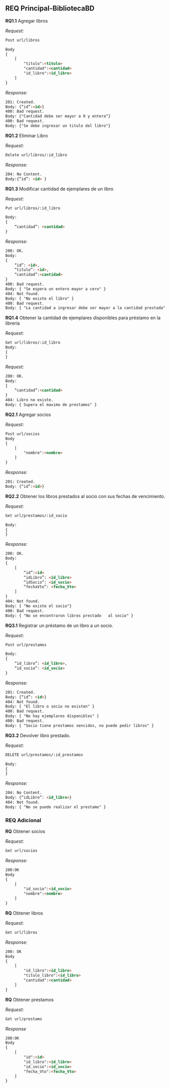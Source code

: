 ## REQ Principal-BibliotecaBD
**RQ1.1** Agregar libros 

*Request:*
```html
Post url/libros 

Body
{
    [
        "titulo":<titulo>
        "cantidad":<cantidad>
        "id_libro":<id_libro>
    ]
}
```

*Response:*
```html
201: Created.
Body: {“id”:<id>}
400: Bad request.
Body: {"Cantidad debe ser mayor a 0 y entera"}
400: Bad request.
Body: {"Se debe ingresar un titulo del libro"}
```
**RQ1.2** Eliminar Libro

*Request:*
```html
Delete url/libros/:id_libro
```
*Response:*
```html
204: No Content.
Body:{“id”: <id> }
```
**RQ1.3** Modificar cantidad de ejemplares de un libro

*Request:*
```html
Put url/libros/:id_libro

Body:
{
    “cantidad”: <cantidad>
}
```
*Response:*
```html
200: OK.
Body:
{
    “id”: <id>,
    “titulo”: <id>,
    “cantidad”:<cantidad>
}
400: Bad request.
Body: { "Se espera un entero mayor a cero" }
404: Not found.
Body: { "No existe el libro" }
400: Bad request.
Body: { "La cantidad a ingresar debe ser mayor a la cantidad prestada" }
```
**RQ1.4** Obtener la cantidad de ejemplares disponibles para préstamo en la librería

*Request:*
```html
Get url/libros/:id_libro
Body:
{
}
```
*Request:*
```html
200: OK.
Body:
{
    “cantidad”:<cantidad>
}
404: Libro no existe.
Body: { Supera el maximo de prestamos" }
```


**RQ2.1** Agregar socios

*Request:*
```html
Post url/socios
Body
{
    [
        "nombre":<nombre>
    ]
}
```
*Response:*
```html
201: Created.
Body: {“id”:<id>}
```
**RQ2.2** Obtener los libros prestados al socio con sus fechas de vencimiento.

*Request:*
```html
Get url/prestamos/:id_socio

Body:
{ 
}
```
*Response:*
```html
200: OK.
Body: 
{
    [
        “id”:<id>
        “idLibro”: <id_libro>
        “idSocio”: <id_socio>
        “fechaVto”: <fecha_Vto>
    ]
}
404: Not found.
Body: { "No existe el socio"}
400: Bad request.
Body: { "No se encontraron libros prestado   al socio" }
```
**RQ3.1** Registrar un préstamo de un libro a un socio.

*Request:*
```html
Post url/prestamos

Body:
{ 
    “id_libro”: <id_libro>,
    “id_socio”: <id_socio>
}
```
*Response:*
```html
201: Created.
Body: {“id”: <id>}
404: Not found.
Body: { "El libro o socio no existen" }
400: Bad request.
Body: { "No hay ejemplares disponibles" }
400: Bad request.
Body: { "Socio tiene prestamos vencidos, no puede pedir libros" }
```
**RQ3.2** Devolver libro prestado.

*Request:*
```html
DELETE url/prestamos/:id_prestamos

Body:
{ 
}
```
*Response:*
```html
204: No Content.
Body: {“idLibro”: <id_libro>}
404: Not found.
Body: { "No se puede realizar el prestamo" }
```
### REQ Adicional
**RQ** Obtener socios

*Request:*
```html
Get url/socios
```
*Response:*
```html
200:OK
Body
{
    [
        "id_socio":<id_socio>
        "nombre":<nombre>
    ]
}
```
**RQ** Obtener libros

*Request:*
```html
Get url/libros
``` 

*Response:*

```html
200: OK
Body
{
    [
        "id_libro":<id_libro>
        "titulo_libro":<id_libro>
        "cantidad":<cantidad>
    ]
}
```
**RQ** Obtener prestamos

*Request:*
```html 
Get url/prestamo
```
*Response*
```html
200:OK
Body
{
    [
        "id":<id>
        "id_libro":<id_libro>
        "id_socio":<id_socio>
        "fecha_Vto":<fecha_Vto>
    ]
}
```
